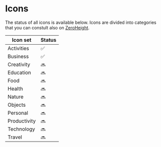 # Icons
The status of all icons is available below. 
Icons are divided into categories that you can constult also on [ZeroHeight](https://zeroheight.com/1c4281c98/p/32b08b-meister-design-system).

| Icon set     | Status |
| ---          |   ---  |
| Activities   |    ✅   |
| Business     |    ✅   |
| Creativity   |   🔜   |
| Education    |   🔜   |
| Food         |   🔜   |
| Health       |   🔜   |
| Nature       |   🔜   |
| Objects      |   🔜   |
| Personal     |   🔜   |
| Productivity |   🔜   |
| Technology   |   🔜   |
| Travel       |   🔜   |